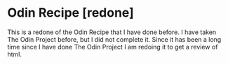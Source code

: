 # Odin Recipe [redone]
This is a redone of the Odin Recipe that I have done before. I have taken The Odin Project before, but I did not complete it. Since it has been a long time since I have done The Odin Project I am redoing it to get a review of html.